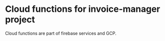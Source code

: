 # Cloud functions for invoice-manager project

Cloud functions are part of firebase services and GCP.
